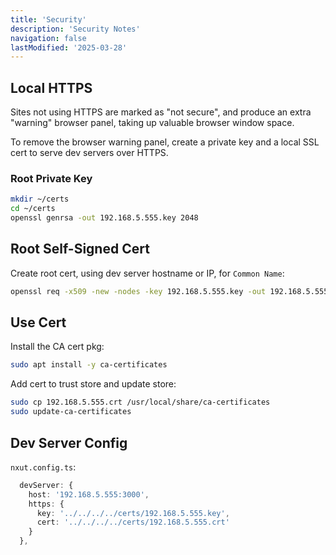 ```yaml
---
title: 'Security'
description: 'Security Notes'
navigation: false
lastModified: '2025-03-28'
---
```


## Local HTTPS

Sites not using HTTPS are marked as "not secure", and produce an extra "warning" browser panel, taking up valuable browser window space.

To remove the browser warning panel, create a private key and a local SSL cert to serve dev servers over HTTPS.

### Root Private Key

```bash
mkdir ~/certs
cd ~/certs
openssl genrsa -out 192.168.5.555.key 2048
```

## Root Self-Signed Cert

Create root cert, using dev server hostname or IP, for `Common Name`:

```bash
openssl req -x509 -new -nodes -key 192.168.5.555.key -out 192.168.5.555.crt -days 3650
```

## Use Cert

Install the CA cert pkg:

```bash
sudo apt install -y ca-certificates
```

Add cert to trust store and update store:

```bash
sudo cp 192.168.5.555.crt /usr/local/share/ca-certificates
sudo update-ca-certificates
```

## Dev Server Config

`nxut.config.ts`:

```ts
  devServer: {
    host: '192.168.5.555:3000',
    https: {
      key: '../../../../certs/192.168.5.555.key',
      cert: '../../../../certs/192.168.5.555.crt'
    }
  },
```
